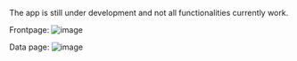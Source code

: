The app is still under development and not all functionalities currently work.

Frontpage:
![image](https://github.com/JoschaRombach/Proteome-wide_map_of_membrane_binding/assets/153042844/9088bc27-9fad-4d97-ae31-1dba8ea0d637)


Data page:
![image](https://github.com/JoschaRombach/Proteome-wide_map_of_membrane_binding/assets/153042844/f8dec209-dfd1-4dd8-94b7-59d360c226ef)



